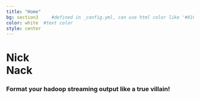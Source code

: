 ```yaml
---
title: "Home"
bg: section3     #defined in _config.yml, can use html color like '#010101'
color: white  #text color
style: center
---
```



<h1 class="logo">Nick<br/>Nack</h1>
<h3 class="logo">Format your hadoop streaming output like a true villain!</h3>
